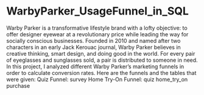 # WarbyParker_UsageFunnel_in_SQL
Warby Parker is a transformative lifestyle brand with a lofty objective: to offer designer eyewear at a revolutionary price while leading the way for socially conscious businesses. Founded in 2010 and named after two characters in an early Jack Kerouac journal, Warby Parker believes in creative thinking, smart design, and doing good in the world. For every pair of eyeglasses and sunglasses sold, a pair is distributed to someone in need.  In this project, I analyzed different Warby Parker’s marketing funnels in order to calculate conversion rates. Here are the funnels and the tables that were given:  Quiz Funnel:  survey  Home Try-On Funnel:  quiz  home_try_on  purchase
